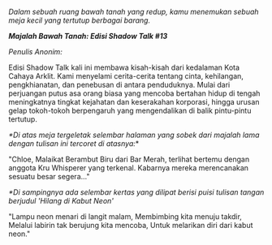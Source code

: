 _Dalam sebuah ruang bawah tanah yang redup, kamu menemukan sebuah meja kecil yang tertutup berbagai barang._

**_Majalah Bawah Tanah: Edisi Shadow Talk #13_**

_Penulis Anonim:_

Edisi Shadow Talk kali ini membawa kisah-kisah dari kedalaman Kota Cahaya Arklit. Kami menyelami cerita-cerita tentang cinta, kehilangan, pengkhianatan, dan penebusan di antara penduduknya. Mulai dari perjuangan putus asa orang biasa yang mencoba bertahan hidup di tengah meningkatnya tingkat kejahatan dan keserakahan korporasi, hingga urusan gelap tokoh-tokoh berpengaruh yang mengendalikan di balik pintu-pintu tertutup.

_\*Di atas meja tergeletak selembar halaman yang sobek dari majalah lama dengan tulisan ini tercoret di atasnya:_\*

"Chloe, Malaikat Berambut Biru dari Bar Merah, terlihat bertemu dengan anggota Kru Whisperer yang terkenal. Kabarnya mereka merencanakan sesuatu besar segera..."

_\*Di sampingnya ada selembar kertas yang dilipat berisi puisi tulisan tangan berjudul 'Hilang di Kabut Neon'_

"Lampu neon menari di langit malam,
Membimbing kita menuju takdir,
Melalui labirin tak berujung kita mencoba,
Untuk melarikan diri dari kabut neon."
